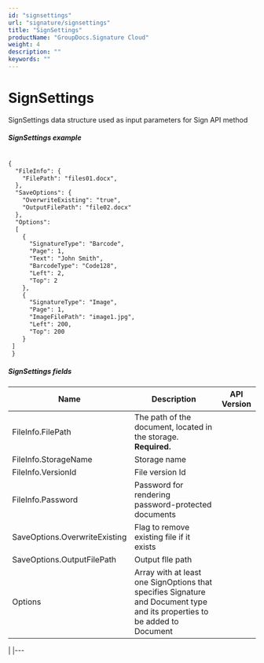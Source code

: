 ```yaml
---
id: "signsettings"
url: "signature/signsettings"
title: "SignSettings"
productName: "GroupDocs.Signature Cloud"
weight: 4
description: ""
keywords: ""
---
```


# SignSettings #

SignSettings data structure used as input parameters for Sign API method


##### SignSettings example #####

```html 

{
  "FileInfo": {
    "FilePath": "files01.docx",
  }, 
  "SaveOptions": {
    "OverwriteExisting": "true",
    "OutputFilePath": "file02.docx"
  },
  "Options": 
  [
    {
      "SignatureType": "Barcode",  
      "Page": 1,
      "Text": "John Smith",
      "BarcodeType": "Code128",
      "Left": 2,
      "Top": 2
    },
    {
      "SignatureType": "Image",  
      "Page": 1,
      "ImageFilePath": "image1.jpg",
      "Left": 200,
      "Top": 200
    }
 ]
 }

 ```

##### SignSettings fields #####

|Name|Description|API Version
|---|---|---
|FileInfo.FilePath|The path of the document, located in the storage. **Required.**| 
|FileInfo.StorageName|Storage name| 
|FileInfo.VersionId|File version Id| 
|FileInfo.Password|Password for rendering password-protected documents| 
|SaveOptions.OverwriteExisting|Flag to remove existing file if it exists| 
|SaveOptions.OutputFilePath|Output flle path| 
|Options|Array with at least one SignOptions that specifies Signature and Document type and its properties to be added to Document



| 
|---


 
